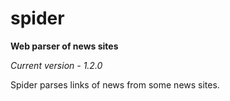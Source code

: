 # spider
**Web parser of news sites**

*Current version - 1.2.0*

Spider parses links of news from some news sites.